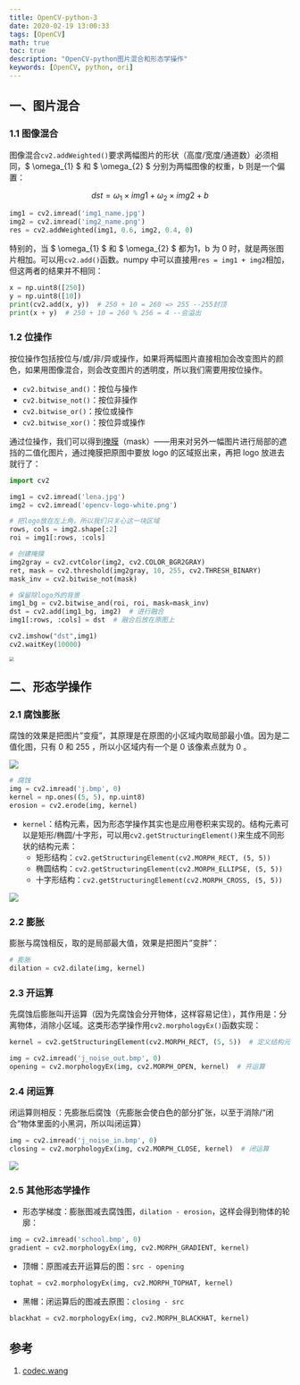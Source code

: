 ```yaml
---
title: OpenCV-python-3
date: 2020-02-19 13:00:33
tags: [OpenCV]
math: true
toc: true
description: "OpenCV-python图片混合和形态学操作"
keywords: [OpenCV, python, ori]
---
```


## 一、图片混合

### 1.1 图像混合

图像混合`cv2.addWeighted()`要求两幅图片的形状（高度/宽度/通道数）必须相同，$  \omega_{1} $ 和 $  \omega_{2} $ 分别为两幅图像的权重，b 则是一个偏置：

$$ dst = \omega_{1}\times img1+\omega_{2}\times img2 + b $$

```python
img1 = cv2.imread('img1_name.jpg')
img2 = cv2.imread('img2_name.png')
res = cv2.addWeighted(img1, 0.6, img2, 0.4, 0)
```

特别的，当 $  \omega_{1} $ 和 $  \omega_{2} $ 都为1，b 为 0 时，就是两张图片相加。可以用`cv2.add()`函数。numpy 中可以直接用`res = img1 + img2`相加，但这两者的结果并不相同：

```python
x = np.uint8([250])
y = np.uint8([10])
print(cv2.add(x, y))  # 250 + 10 = 260 => 255 --255封顶
print(x + y)  # 250 + 10 = 260 % 256 = 4 --会溢出
```



### 1.2 位操作

按位操作包括按位与/或/非/异或操作，如果将两幅图片直接相加会改变图片的颜色，如果用图像混合，则会改变图片的透明度，所以我们需要用按位操作。

* `cv2.bitwise_and()`：按位与操作 
* `cv2.bitwise_not()`：按位非操作
* `cv2.bitwise_or()`：按位或操作
* `cv2.bitwise_xor()`：按位异或操作

通过位操作，我们可以得到[掩膜](https://baike.baidu.com/item/掩膜/8544392?fr=aladdin)（mask）——用来对另外一幅图片进行局部的遮挡的二值化图片，通过掩膜把原图中要放 logo 的区域抠出来，再把 logo 放进去就行了：

```python
import cv2

img1 = cv2.imread('lena.jpg')
img2 = cv2.imread('opencv-logo-white.png')

# 把logo放在左上角，所以我们只关心这一块区域
rows, cols = img2.shape[:2]
roi = img1[:rows, :cols]

# 创建掩膜
img2gray = cv2.cvtColor(img2, cv2.COLOR_BGR2GRAY)
ret, mask = cv2.threshold(img2gray, 10, 255, cv2.THRESH_BINARY)
mask_inv = cv2.bitwise_not(mask)

# 保留除logo外的背景
img1_bg = cv2.bitwise_and(roi, roi, mask=mask_inv)
dst = cv2.add(img1_bg, img2)  # 进行融合
img1[:rows, :cols] = dst  # 融合后放在原图上

cv2.imshow("dst",img1)
cv2.waitKey(10000)
```

<img src="https://qttblog.oss-cn-hangzhou.aliyuncs.com/opencv/2020-02-20%20124157.png" style="zoom:50%;" />

## 二、形态学操作



### 2.1 腐蚀膨胀

腐蚀的效果是把图片”变瘦”，其原理是在原图的小区域内取局部最小值。因为是二值化图，只有 0 和 255 ，所以小区域内有一个是 0 该像素点就为 0 。

![](https://qttblog.oss-cn-hangzhou.aliyuncs.com/opencv/cv2_understand_erosion.jpg)

```python
# 腐蚀
img = cv2.imread('j.bmp', 0)
kernel = np.ones((5, 5), np.uint8)
erosion = cv2.erode(img, kernel)  
```

* `kernel`：结构元素，因为形态学操作其实也是应用卷积来实现的。结构元素可以是矩形/椭圆/十字形，可以用`cv2.getStructuringElement()`来生成不同形状的结构元素：
  * 矩形结构：`cv2.getStructuringElement(cv2.MORPH_RECT, (5, 5))`  
  * 椭圆结构：`cv2.getStructuringElement(cv2.MORPH_ELLIPSE, (5, 5))`  
  * 十字形结构：`cv2.getStructuringElement(cv2.MORPH_CROSS, (5, 5))`

![](https://qttblog.oss-cn-hangzhou.aliyuncs.com/opencv/cv2_morphological_struct_element.jpg)

### 2.2 膨胀

膨胀与腐蚀相反，取的是局部最大值，效果是把图片”变胖”：

```python
# 膨胀
dilation = cv2.dilate(img, kernel)  
```

### 2.3 开运算

先腐蚀后膨胀叫开运算（因为先腐蚀会分开物体，这样容易记住），其作用是：分离物体，消除小区域。这类形态学操作用`cv2.morphologyEx()`函数实现：

```python
kernel = cv2.getStructuringElement(cv2.MORPH_RECT, (5, 5))  # 定义结构元素

img = cv2.imread('j_noise_out.bmp', 0)
opening = cv2.morphologyEx(img, cv2.MORPH_OPEN, kernel)  # 开运算
```

### 2.4 闭运算

闭运算则相反：先膨胀后腐蚀（先膨胀会使白色的部分扩张，以至于消除/“闭合”物体里面的小黑洞，所以叫闭运算）

```python
img = cv2.imread('j_noise_in.bmp', 0)
closing = cv2.morphologyEx(img, cv2.MORPH_CLOSE, kernel)  # 闭运算
```

![](https://qttblog.oss-cn-hangzhou.aliyuncs.com/opencv/cv2_morphological_opening_closing.jpg)

### 2.5 其他形态学操作

- 形态学梯度：膨胀图减去腐蚀图，`dilation - erosion`，这样会得到物体的轮廓：

```python
img = cv2.imread('school.bmp', 0)
gradient = cv2.morphologyEx(img, cv2.MORPH_GRADIENT, kernel)
```

- 顶帽：原图减去开运算后的图：`src - opening`

```python
tophat = cv2.morphologyEx(img, cv2.MORPH_TOPHAT, kernel)
```

- 黑帽：闭运算后的图减去原图：`closing - src`

```python
blackhat = cv2.morphologyEx(img, cv2.MORPH_BLACKHAT, kernel)
```

## 参考

1. [codec.wang](http://codec.wang/opencv-python-erode-and-dilate/)